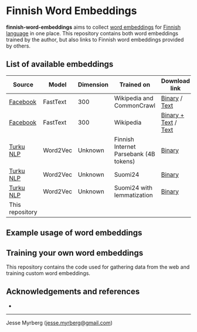 # Finnish Word Embeddings

**finnish-word-embeddings** aims to collect [word embeddings](https://en.wikipedia.org/wiki/Word_embedding) for [Finnish language](https://en.wikipedia.org/wiki/Finnish_language) in one place. This repository contains both word embeddings trained by the author, but also links to Finnish word embeddings provided by others.

## List of available embeddings
|   Source																|   Model		|   Dimension	|  	Trained on								|	Download link 	|
|---																	|---			|---			|---										|---			  	|
|   [Facebook](https://fasttext.cc/docs/en/crawl-vectors.html)			|   FastText	|	300			| 	Wikipedia and CommonCrawl				|		[Binary](https://dl.fbaipublicfiles.com/fasttext/vectors-crawl/cc.fi.300.bin.gz) / [Text](https://dl.fbaipublicfiles.com/fasttext/vectors-crawl/cc.fi.300.vec.gz) |
|   [Facebook](https://fasttext.cc/docs/en/pretrained-vectors.html)		|   FastText	|	300			| 	Wikipedia								|		[Binary + Text](https://dl.fbaipublicfiles.com/fasttext/vectors-wiki/wiki.fi.zip) / [Text](https://dl.fbaipublicfiles.com/fasttext/vectors-wiki/wiki.fi.vec)	|
|   [Turku NLP](https://turkunlp.org/finnish_nlp.html)					|  	Word2Vec	|	Unknown 	|   Finnish Internet Parsebank (4B tokens)	|	[Binary](http://dl.turkunlp.org/finnish-embeddings/finnish_4B_parsebank_skgram.bin)				|
|   [Turku NLP](https://turkunlp.org/finnish_nlp.html)					|  	Word2Vec	|	Unknown 	|   Suomi24									|	[Binary](http://dl.turkunlp.org/finnish-embeddings/finnish_s24_skgram.bin)				|
|   [Turku NLP](https://turkunlp.org/finnish_nlp.html)					|  	Word2Vec	|	Unknown 	|   Suomi24 with lemmatization				|	[Binary](http://dl.turkunlp.org/finnish-embeddings/finnish_s24_skgram_lemmas.bin)				|
|   This repository														|   			|   			|   										|					|


## Example usage of word embeddings


## Training your own word embeddings

This repository contains the code used for gathering data from the web and training custom word embeddings.

## Acknowledgements and references
* 
		
---
Jesse Myrberg (jesse.myrberg@gmail.com)